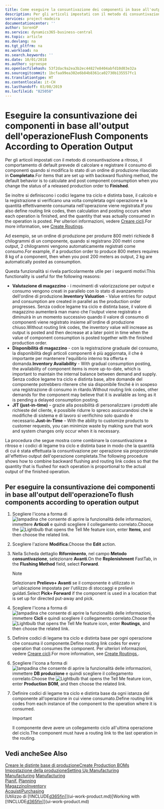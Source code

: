 ```yaml
---
title: Come eseguire la consuntivazione dei componenti in base all'output dell'operazione | Microsoft Docs
description: Per gli articoli impostati con il metodo di consuntivazione a ritroso, il comportamento di default prevede di calcolare e registrare il consumo di componenti quando si modifica lo stato di un ordine di produzione rilasciato in **Completato**. Per ulteriori informazioni, vedere Metodo consuntivazione.
services: project-madeira
documentationcenter: ''
author: SorenGP
ms.service: dynamics365-business-central
ms.topic: article
ms.devlang: na
ms.tgt_pltfrm: na
ms.workload: na
ms.search.keywords: ''
ms.date: 10/01/2018
ms.author: sgroespe
ms.openlocfilehash: 53f2dac9a2ea3b2ec44827e8404abfd10d03e32a
ms.sourcegitcommit: 1bcfaa99ea302e6b84b8361ca02730b135557fc1
ms.translationtype: HT
ms.contentlocale: it-CH
ms.lasthandoff: 03/08/2019
ms.locfileid: "825058"
---
```

# <a name="flush-components-according-to-operation-output"></a><span data-ttu-id="6232d-104">Eseguire la consuntivazione dei componenti in base all'output dell'operazione</span><span class="sxs-lookup"><span data-stu-id="6232d-104">Flush Components According to Operation Output</span></span>
<span data-ttu-id="6232d-105">Per gli articoli impostati con il metodo di consuntivazione a ritroso, il comportamento di default prevede di calcolare e registrare il consumo di componenti quando si modifica lo stato di un ordine di produzione rilasciato in **Completato**.</span><span class="sxs-lookup"><span data-stu-id="6232d-105">For items that are set up with backward flushing method, the default behavior is to calculate and post component consumption when you change the status of a released production order to **Finished**.</span></span>  

<span data-ttu-id="6232d-106">Se inoltre si definiscono i codici legame tra ciclo e distinta base, il calcolo e la registrazione si verificano una volta completata ogni operazione e la quantità effettivamente consumata nell'operazione viene registrata.</span><span class="sxs-lookup"><span data-stu-id="6232d-106">If you also define routing link codes, then calculation and posting occurs when each operation is finished, and the quantity that was actually consumed in the operation is posted.</span></span> <span data-ttu-id="6232d-107">Per ulteriori informazioni, vedere [Creare cicli](production-how-to-create-routings.md).</span><span class="sxs-lookup"><span data-stu-id="6232d-107">For more information, see [Create Routings](production-how-to-create-routings.md).</span></span>  

<span data-ttu-id="6232d-108">Ad esempio, se un ordine di produzione per produrre 800 metri richiede 8 chilogrammi di un componente, quando si registrano 200 metri come output, 2 chilogrammi vengono automaticamente registrati come consumo.</span><span class="sxs-lookup"><span data-stu-id="6232d-108">For example, if a production order to produce 800 meters requires 8 kg of a component, then when you post 200 meters as output, 2 kg are automatically posted as consumption.</span></span>  

<span data-ttu-id="6232d-109">Questa funzionalità si rivela particolarmente utile per i seguenti motivi:</span><span class="sxs-lookup"><span data-stu-id="6232d-109">This functionality is useful for the following reasons:</span></span>  

-   <span data-ttu-id="6232d-110">**Valutazione di magazzino** - i movimenti di valorizzazione per output e consumo vengono creati in parallelo con lo stato di avanzamento dell'ordine di produzione.</span><span class="sxs-lookup"><span data-stu-id="6232d-110">**Inventory Valuation** - Value entries for output and consumption are created in parallel as the production order progresses.</span></span> <span data-ttu-id="6232d-111">Senza codice legame tra ciclo e distinta base, il valore di magazzino aumenterà man mano che l'output viene registrato e diminuirà in un momento successivo quando il valore di consumo di componenti viene registrato insieme all'ordine di produzione chiuso.</span><span class="sxs-lookup"><span data-stu-id="6232d-111">Without routing link codes, the inventory value will increase as output is posted and then decrease at a later point in time when the value of component consumption is posted together with the finished production order.</span></span>  
-   <span data-ttu-id="6232d-112">**Disponibilità di magazzino** - con la registrazione graduale del consumo, la disponibilità degli articoli componenti è più aggiornata, il che è importante per mantenere l'equilibrio interno tra offerta e domanda.</span><span class="sxs-lookup"><span data-stu-id="6232d-112">**Inventory Availability** - With gradual consumption posting, the availability of component items is more up-to-date, which is important to maintain the internal balance between demand and supply.</span></span> <span data-ttu-id="6232d-113">Senza codice legame tra ciclo e distinta base, altre domande del componente potrebbero ritenere che sia disponibile finché è in sospeso una registrazione di consumo in ritardo.</span><span class="sxs-lookup"><span data-stu-id="6232d-113">Without routing link codes, other demands for the component may believe that it is available as long as it is pending a delayed consumption posting.</span></span>  
-   <span data-ttu-id="6232d-114">**JIT (just-in-time)** – grazie alla possibilità di personalizzare i prodotti alle richieste del cliente, è possibile ridurre lo spreco assicurandosi che le modifiche di sistema e di lavoro si verifichino solo quando è necessario.</span><span class="sxs-lookup"><span data-stu-id="6232d-114">**Just-in-Time** – With the ability to customize products to customer requests, you can minimize waste by making sure that work and system changes only occur when it is necessary.</span></span>  

<span data-ttu-id="6232d-115">La procedura che segue mostra come combinare la consuntivazione a ritroso e i codici di legame tra ciclo e distinta base in modo che la quantità di cui è stata effettuata la consuntivazione per operazione sia proporzionale all'effettivo output dell'operazione completata.</span><span class="sxs-lookup"><span data-stu-id="6232d-115">The following procedure shows how to combine backward flushing and routing link codes so that the quantity that is flushed for each operation is proportional to the actual output of the finished operation.</span></span>  

## <a name="to-flush-components-according-to-operation-output"></a><span data-ttu-id="6232d-116">Per eseguire la consuntivazione dei componenti in base all'output dell'operazione</span><span class="sxs-lookup"><span data-stu-id="6232d-116">To flush components according to operation output</span></span>  
1.  <span data-ttu-id="6232d-117">Scegliere l'icona a forma di ![lampadina che consente di aprire la funzionalità delle informazioni](media/ui-search/search_small.png "Informazioni sull'operazione che si desidera eseguire"), immettere **Articoli** e quindi scegliere il collegamento correlato.</span><span class="sxs-lookup"><span data-stu-id="6232d-117">Choose the ![Lightbulb that opens the Tell Me feature](media/ui-search/search_small.png "Tell me what you want to do") icon, enter **Items**, and then choose the related link.</span></span>  
2.  <span data-ttu-id="6232d-118">Scegliere l'azione **Modifica**.</span><span class="sxs-lookup"><span data-stu-id="6232d-118">Choose the **Edit** action.</span></span>  
3.  <span data-ttu-id="6232d-119">Nella Scheda dettaglio **Rifornimento**, nel campo **Metodo consuntivazione**, selezionare **Avanti**.</span><span class="sxs-lookup"><span data-stu-id="6232d-119">On the **Replenishment** FastTab, in the **Flushing Method** field, select **Forward**.</span></span>  

    > [!NOTE]  
    >  <span data-ttu-id="6232d-120">Selezionare **Prelievo+ Avanti** se il componente è utilizzato in un'ubicazione impostata per l'utilizzo di stoccaggi e prelievi guidati.</span><span class="sxs-lookup"><span data-stu-id="6232d-120">Select **Pick+ Forward** if the component is used in a location that is set up for directed put-away and pick.</span></span>  

4.  <span data-ttu-id="6232d-121">Scegliere l'icona a forma di ![lampadina che consente di aprire la funzionalità delle informazioni](media/ui-search/search_small.png "Informazioni sull'operazione che si desidera eseguire"), immettere **Cicli** e quindi scegliere il collegamento correlato.</span><span class="sxs-lookup"><span data-stu-id="6232d-121">Choose the ![Lightbulb that opens the Tell Me feature](media/ui-search/search_small.png "Tell me what you want to do") icon, enter **Routings**, and then choose the related link.</span></span>  
5.  <span data-ttu-id="6232d-122">Definire codici di legame tra ciclo e distinta base per ogni operazione che consuma il componente.</span><span class="sxs-lookup"><span data-stu-id="6232d-122">Define routing link codes for every operation that consumes the component.</span></span> <span data-ttu-id="6232d-123">Per ulteriori informazioni, vedere [Creare cicli](production-how-to-create-routings.md).</span><span class="sxs-lookup"><span data-stu-id="6232d-123">For more information, see [Create Routings ](production-how-to-create-routings.md).</span></span>  
6.  <span data-ttu-id="6232d-124">Scegliere l'icona a forma di ![lampadina che consente di aprire la funzionalità delle informazioni](media/ui-search/search_small.png "Informazioni sull'operazione che si desidera eseguire"), immettere **DB produzione** e quindi scegliere il collegamento correlato.</span><span class="sxs-lookup"><span data-stu-id="6232d-124">Choose the ![Lightbulb that opens the Tell Me feature](media/ui-search/search_small.png "Tell me what you want to do") icon, enter **Production BOM**, and then choose the related link.</span></span>  
7.  <span data-ttu-id="6232d-125">Definire codici di legame tra ciclo e distinta base da ogni istanza del componente all'operazione in cui viene consumato.</span><span class="sxs-lookup"><span data-stu-id="6232d-125">Define routing link codes from each instance of the component to the operation where it is consumed.</span></span>

    > [!IMPORTANT]  
    >  <span data-ttu-id="6232d-126">Il componente deve avere un collegamento ciclo all'ultima operazione del ciclo.</span><span class="sxs-lookup"><span data-stu-id="6232d-126">The component must have a routing link to the last operation in the routing.</span></span>  

## <a name="see-also"></a><span data-ttu-id="6232d-127">Vedi anche</span><span class="sxs-lookup"><span data-stu-id="6232d-127">See Also</span></span>  
[<span data-ttu-id="6232d-128">Creare le distinte base di produzione</span><span class="sxs-lookup"><span data-stu-id="6232d-128">Create Production BOMs</span></span>](production-how-to-create-production-boms.md)  
[<span data-ttu-id="6232d-129">Impostazione della produzione</span><span class="sxs-lookup"><span data-stu-id="6232d-129">Setting Up Manufacturing</span></span>](production-configure-production-processes.md)  
<span data-ttu-id="6232d-130">[Manufacturing](production-manage-manufacturing.md)  </span><span class="sxs-lookup"><span data-stu-id="6232d-130">[Manufacturing](production-manage-manufacturing.md)  </span></span>  
<span data-ttu-id="6232d-131">[Pianif.](production-planning.md) </span><span class="sxs-lookup"><span data-stu-id="6232d-131">[Planning](production-planning.md) </span></span>  
[<span data-ttu-id="6232d-132">Magazzino</span><span class="sxs-lookup"><span data-stu-id="6232d-132">Inventory</span></span>](inventory-manage-inventory.md)  
[<span data-ttu-id="6232d-133">Acquisti</span><span class="sxs-lookup"><span data-stu-id="6232d-133">Purchasing</span></span>](purchasing-manage-purchasing.md)  
<span data-ttu-id="6232d-134">[Utilizzo di [!INCLUDE[d365fin](includes/d365fin_md.md)]](ui-work-product.md)</span><span class="sxs-lookup"><span data-stu-id="6232d-134">[Working with [!INCLUDE[d365fin](includes/d365fin_md.md)]](ui-work-product.md)</span></span>
